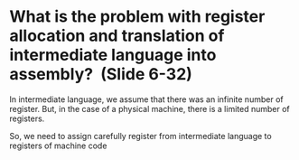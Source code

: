 # What is the problem with register allocation and translation of intermediate language into assembly?  (Slide 6-32)

In intermediate language, we assume that there was an infinite number of register. But, in the case of a physical machine, there is a limited number of registers.

So, we need to assign carefully register from intermediate language to registers of machine code